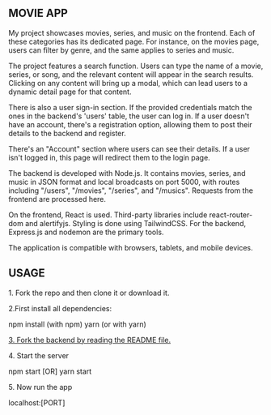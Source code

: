<h2>MOVIE APP</h2>
<p>
My project showcases movies, series, and music on the frontend. Each of these categories has its dedicated page. For instance, on the movies page, users can filter by genre, and the same applies to series and music.
</p>
<p>
The project features a search function. Users can type the name of a movie, series, or song, and the relevant content will appear in the search results. Clicking on any content will bring up a modal, which can lead users to a dynamic detail page for that content.
</p>
<p>
There is also a user sign-in section. If the provided credentials match the ones in the backend's 'users' table, the user can log in. If a user doesn't have an account, there's a registration option, allowing them to post their details to the backend and register.
</p>
<p>
There's an "Account" section where users can see their details. If a user isn't logged in, this page will redirect them to the login page.
</p>
<p>
The backend is developed with Node.js. It contains movies, series, and music in JSON format and local broadcasts on port 5000, with routes including "/users", "/movies", "/series", and "/musics". Requests from the frontend are processed here.
</p>
<p>
On the frontend, React is used. Third-party libraries include react-router-dom and alertifyjs. Styling is done using TailwindCSS. For the backend, Express.js and nodemon are the primary tools.
</p>
<p>
The application is compatible with browsers, tablets, and mobile devices.
</p>

<h2>USAGE</h2>
<p>1. Fork the repo and then clone it or download it.</p>
<p>2.First install all dependencies:</p>
<div>
  <storng>npm install</storng> (with npm)
  <storng>yarn</storng> (or with yarn)
</div>
<p>
<a href="https://github.com/Tarikkkoc/movie-app-backend-nodeJs">
3. Fork the backend by reading the README file.
</a>
</p>
<p>
4. Start the server
</p>
<div>
npm start [OR] yarn start
</div>
<p>
5. Now run the app
</p>
<div>
localhost:[PORT]
</div>











